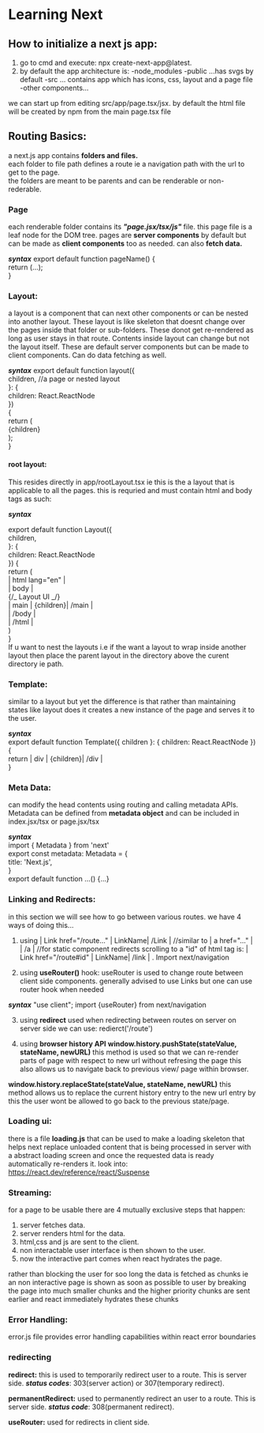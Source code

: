 # Learning Next

## How to initialize a next js app:

1. go to cmd and execute: npx create-next-app@latest.
2. by default the app architecture is:
   -node_modules
   -public ...has svgs by default
   -src ... contains app which has icons, css, layout and a page file
   -other components...

we can start up from editing src/app/page.tsx/jsx.
by default the html file will be created by npm from the main page.tsx file  

## Routing Basics:  

a next.js app contains **folders and files.**  
each folder to file path defines a route ie a navigation path with the url to get to the page.  
the folders are meant to be parents and can be renderable or non-rederable.  

### Page

each renderable folder contains its **_"page.jsx/tsx/js"_** file.
this page file is a leaf node for the DOM tree.
pages are **server components** by default but can be made as **client components** too as needed.
can also **fetch data.**

**_syntax_**
export default function pageName() {  
return (...);  
}  

### Layout:

a layout is a component that can next other components or can be nested into another layout. 
These layout is like skeleton that doesnt change over the pages inside that folder or sub-folders. These donot get re-rendered as long as user stays in that route. Contents inside layout can change but not the layout itself. These are default server components but can be made to client components. Can do data fetching as well. 

**_syntax_**
export default function layout({  
   children, //a page or nested layout  
   }: {  
      children: React.ReactNode  
   })  
   {  
   return (  
      {children}  
   );  
}  

#### root layout:

This resides directly in app/rootLayout.tsx ie this is the a layout that is applicable to all the pages. this is requried and must contain html and body tags as such:  

**_syntax_**  

export default function Layout({  
   children,  
   }: {  
   children: React.ReactNode  
   }) {  
   return (  
      | html lang="en" |  
         | body |  
            {/_ Layout UI _/}  
            | main | {children}| /main |  
         | /body |  
      | /html |  
   )  
}  
If u want to nest the layouts i.e if the want a layout to wrap inside another layout then place the parent layout in the directory above the curent directory ie path.  

### Template:

similar to a layout but yet the difference is that rather than maintaining states like layout does it creates a new instance of the page and serves it to the user.  

**_syntax_**  
export default function Template({ children }: { children: React.ReactNode }) {  
return | div | {children}| /div |  
}  

### Meta Data:

can modify the head contents using routing and calling metadata APIs. Metadata can be defined from **metadata object** and can be included in index.jsx/tsx or page.jsx/tsx  

**_syntax_**  
import { Metadata } from 'next'  
export const metadata: Metadata = {  
   title: 'Next.js',  
}  
export default function ...() {...}  

### Linking and Redirects:

in this section we will see how to go between various routes.
we have 4 ways of doing this...

1. using | Link href="/route..." | LinkName| /Link | //similar to | a href="..." | | /a | //for static component redirects
   scrolling to a "id" of html tag is: | Link href="/route#id" | LinkName| /link | . Import next/navigation

2. using **useRouter()** hook:
   useRouter is used to change route between client side components.
   generally advised to use Links but one can use router hook when needed

**_syntax_**
"use client";
import {useRouter} from next/navigation

3. using **redirect**
   used when redirecting between routes on server
   on server side we can use: redierct('/route')

4. using **browser history API**
   **window.history.pushState(stateValue, stateName, newURL)**
   this method is used so that we can re-render parts of page with respect to new url without refresing the page
   this also allows us to navigate back to previous view/ page within browser.

**window.history.replaceState(stateValue, stateName, newURL)**
this method allows us to replace the current history entry to the new url entry by this the user wont be allowed to
go back to the previous state/page.

### Loading ui:

there is a file **loading.js** that can be used to make a loading skeleton that helps next replace unloaded content that is
being processed in server with a abstract loading screen and once the requested data is ready automatically re-renders it.
look into: https://react.dev/reference/react/Suspense

### Streaming:

for a page to be usable there are 4 mutually exclusive steps that happen:

1. server fetches data.
2. server renders html for the data.
3. html,css and js are sent to the client.
4. non interactable user interface is then shown to the user.
5. now the interactive part comes when react hydrates the page.

rather than blocking the user for soo long the data is fetched as chunks ie an non interactive page is shown
as soon as possible to user by breaking the page into much smaller chunks and the higher priority chunks are sent
earlier and react immediately hydrates these chunks

### Error Handling:

error.js file provides error handling capabilities within react error boundaries

### redirecting

**redirect:** this is used to temporarily redirect user to a route. This is server side.
**_status codes_**: 303(server action) or 307(temporary redirect).

**permanentRedirect:** used to permanently redirect an user to a route. This is server side.
**_status code_**: 308(permanent redirect).

**useRouter:** used for redirects in client side.
